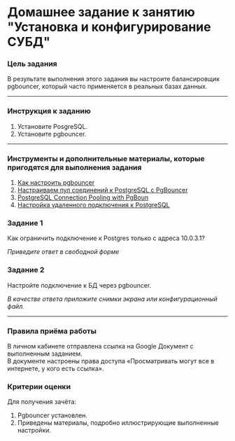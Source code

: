 # Домашнее задание к занятию "Установка и конфигурирование СУБД"


### Цель задания

В результате выполнения этого задания вы настроите балансировщик pgbouncer, который часто применяется в реальных базах данных.


------

### Инструкция к заданию

1. Установите PosgreSQL.
2. Установите pgbouncer.

------

### Инструменты и дополнительные материалы, которые пригодятся для выполнения задания

1. [Как настроить pgbouncer](https://auganrymkhan.com/tutorial/kak-nastroit-pgbouncer)
2. [Настраиваем пул соединений к PostgreSQL с PgBouncer](https://eax.me/pgbouncer/)
3. [PostgreSQL Connection Pooling with PgBoun](https://pgdash.io/blog/pgbouncer-connection-pool.html)
4. [Настройка удаленного подключения к PostgreSQL](https://1cloud.ru/help/windows/ws2019_psql_remote_coonect)

### Задание 1

Как ограничить подключение к Postgres только с адреса 10.0.3.1?

*Приведите ответ в свободной форме*

### Задание 2

Настройте подключение к БД через pgbouncer.

*В качестве ответа приложите снимки экрана или конфигурационный файл.*

------

### Правила приёма работы

В личном кабинете отправлена ссылка на Google Документ с выполненным заданием.  
В документе настроены права доступа «Просматривать могут все в интернете, у кого есть ссылка».

### Критерии оценки

Для получения зачёта:
1. Pgbouncer установлен.
2. Приведены материалы, подробно иллюстрирующие выполненные настройки.
